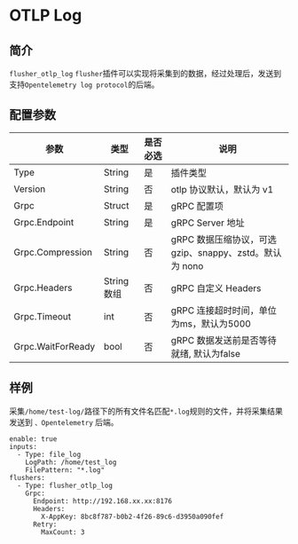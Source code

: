 # OTLP Log

## 简介
`flusher_otlp_log` `flusher`插件可以实现将采集到的数据，经过处理后，发送到支持`Opentelemetry log protocol`的后端。

## 配置参数

| 参数                | 类型       | 是否必选 | 说明                                       |
|-------------------|----------|------|------------------------------------------|
| Type              | String   | 是    | 插件类型                                     |
| Version           | String   | 否    | otlp 协议默认，默认为 v1                         |
| Grpc              | Struct   | 是    | gRPC 配置项                                 |
| Grpc.Endpoint     | String   | 是    | gRPC Server 地址                           |
| Grpc.Compression  | String   | 否    | gRPC 数据压缩协议，可选 gzip、snappy、zstd。默认为 nono |
| Grpc.Headers      | String数组 | 否    | gRPC 自定义 Headers                         |
| Grpc.Timeout      | int      | 否    | gRPC 连接超时时间，单位为ms，默认为5000                |
| Grpc.WaitForReady | bool     | 否    | gRPC 数据发送前是否等待就绪, 默认为false               |

## 样例

采集`/home/test-log/`路径下的所有文件名匹配`*.log`规则的文件，并将采集结果发送到 `、Opentelemetry` 后端。

```
enable: true
inputs:
  - Type: file_log
    LogPath: /home/test_log
    FilePattern: "*.log"
flushers:
  - Type: flusher_otlp_log
    Grpc:
      Endpoint: http://192.168.xx.xx:8176
      Headers:
        X-AppKey: 8bc8f787-b0b2-4f26-89c6-d3950a090fef
      Retry:
        MaxCount: 3
```
